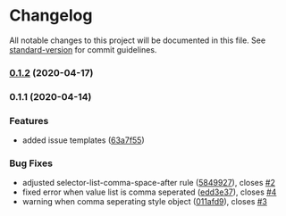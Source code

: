 # Changelog

All notable changes to this project will be documented in this file. See [standard-version](https://github.com/conventional-changelog/standard-version) for commit guidelines.

### [0.1.2](https://github.com/typedigital/stylelint-config-typedigital/compare/v0.1.1...v0.1.2) (2020-04-17)

### 0.1.1 (2020-04-14)


### Features

* added issue templates ([63a7f55](https://github.com/typedigital/stylelint-config-typedigital/commit/63a7f55208812e3331da71f3be12f4628aca847a))


### Bug Fixes

* adjusted selector-list-comma-space-after rule ([5849927](https://github.com/typedigital/stylelint-config-typedigital/commit/5849927b931cda3cc2b4b156b0b454f7dd306611)), closes [#2](https://github.com/typedigital/stylelint-config-typedigital/issues/2)
* fixed error when value list is comma seperated ([edd3e37](https://github.com/typedigital/stylelint-config-typedigital/commit/edd3e37ed54c406ee3dc77c7bbfd90d902b64497)), closes [#4](https://github.com/typedigital/stylelint-config-typedigital/issues/4)
* warning when comma seperating style object ([011afd9](https://github.com/typedigital/stylelint-config-typedigital/commit/011afd95ec98b49cc36b6381f26097de6bed866f)), closes [#3](https://github.com/typedigital/stylelint-config-typedigital/issues/3)
